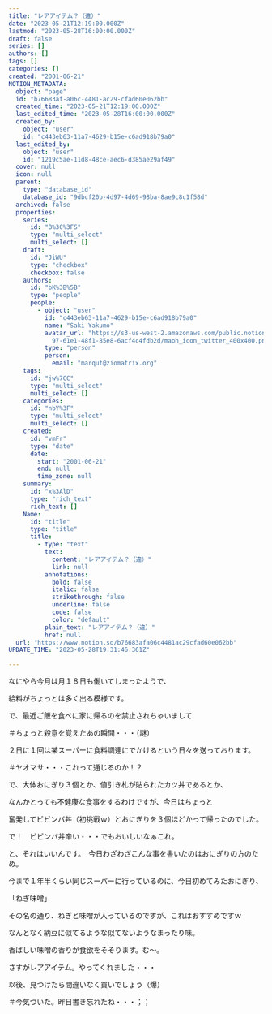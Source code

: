 ```yaml
---
title: "レアアイテム？（違）"
date: "2023-05-21T12:19:00.000Z"
lastmod: "2023-05-28T16:00:00.000Z"
draft: false
series: []
authors: []
tags: []
categories: []
created: "2001-06-21"
NOTION_METADATA:
  object: "page"
  id: "b76683af-a06c-4481-ac29-cfad60e062bb"
  created_time: "2023-05-21T12:19:00.000Z"
  last_edited_time: "2023-05-28T16:00:00.000Z"
  created_by:
    object: "user"
    id: "c443eb63-11a7-4629-b15e-c6ad918b79a0"
  last_edited_by:
    object: "user"
    id: "1219c5ae-11d8-48ce-aec6-d385ae29af49"
  cover: null
  icon: null
  parent:
    type: "database_id"
    database_id: "9dbcf20b-4d97-4d69-98ba-8ae9c8c1f58d"
  archived: false
  properties:
    series:
      id: "B%3C%3FS"
      type: "multi_select"
      multi_select: []
    draft:
      id: "JiWU"
      type: "checkbox"
      checkbox: false
    authors:
      id: "bK%3B%5B"
      type: "people"
      people:
        - object: "user"
          id: "c443eb63-11a7-4629-b15e-c6ad918b79a0"
          name: "Saki Yakumo"
          avatar_url: "https://s3-us-west-2.amazonaws.com/public.notion-static.com/3ad1c4\
            97-61e1-48f1-85e8-6acf4c4fdb2d/maoh_icon_twitter_400x400.png"
          type: "person"
          person:
            email: "marqut@ziomatrix.org"
    tags:
      id: "jw%7CC"
      type: "multi_select"
      multi_select: []
    categories:
      id: "nbY%3F"
      type: "multi_select"
      multi_select: []
    created:
      id: "vmFr"
      type: "date"
      date:
        start: "2001-06-21"
        end: null
        time_zone: null
    summary:
      id: "x%3AlD"
      type: "rich_text"
      rich_text: []
    Name:
      id: "title"
      type: "title"
      title:
        - type: "text"
          text:
            content: "レアアイテム？（違）"
            link: null
          annotations:
            bold: false
            italic: false
            strikethrough: false
            underline: false
            code: false
            color: "default"
          plain_text: "レアアイテム？（違）"
          href: null
  url: "https://www.notion.so/b76683afa06c4481ac29cfad60e062bb"
UPDATE_TIME: "2023-05-28T19:31:46.361Z"

---
```

<link rel="stylesheet" href="https://cdn.jsdelivr.net/npm/katex@0.16.2/dist/katex.min.css" integrity="sha384-bYdxxUwYipFNohQlHt0bjN/LCpueqWz13HufFEV1SUatKs1cm4L6fFgCi1jT643X" crossorigin="anonymous">


なにやら今月は月１８日も働いてしまったようで、


給料がちょっとは多く出る模様です。


で、最近ご飯を食べに家に帰るのを禁止されちゃいまして


＃ちょっと殺意を覚えたあの瞬間・・・（謎）


２日に１回は某スーパーに食料調達にでかけるという日々を送っております。


＃ヤオマサ・・・これって通じるのか！？


で、大体おにぎり３個とか、値引き札が貼られたカツ丼であるとか、


なんかとっても不健康な食事をするわけですが、今日はちょっと


奮発してビビンバ丼（初挑戦ｗ）とおにぎりを３個ほどかって帰ったのでした。


で！　ビビンバ丼辛い・・・でもおいしいなぁこれ。


と、それはいいんです。　今日わざわざこんな事を書いたのはおにぎりの方のため。


今まで１年半くらい同じスーパーに行っているのに、今日初めてみたおにぎり、


「ねぎ味噌」


その名の通り、ねぎと味噌が入っているのですが、これはおすすめですｗ


なんとなく納豆に似てるような似てないようなまったり味。


香ばしい味噌の香りが食欲をそそります。む～。


さすがレアアイテム。やってくれました・・・


以後、見つけたら間違いなく買いでしょう（爆）


＃今気づいた。昨日書き忘れたね・・・；；

